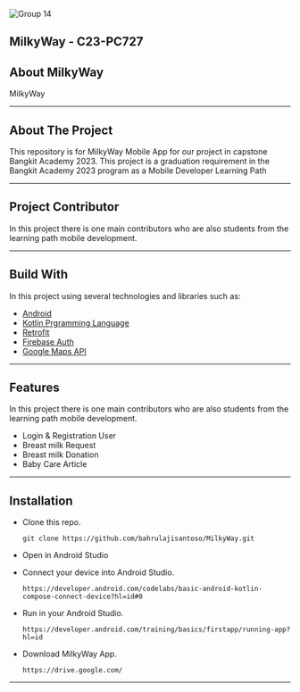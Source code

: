 ![Group 14](https://github.com/bahrulajisantoso/MilkyWay/assets/logo.png)

## MilkyWay - C23-PC727</h1>

<h2>About MilkyWay</h2>
<p>
MilkyWay
</p>

<hr>
<h2>About The Project</h2>
<p>
  This repository is for MilkyWay Mobile App for our project in capstone Bangkit Academy 2023. 
  This project is a graduation requirement in the Bangkit Academy 2023 program as a Mobile Developer Learning Path
</p>

<hr>
<h2>Project Contributor</h2>
<p>
  In this project there is one main contributors who are also students from the learning path mobile development.
</p>
<ul>
</ul>

<hr>
<h2>Build With</h2>
<p>
  In this project using several technologies and libraries such as:
</p>
<ul>
  <li><a href="https://developer.android.com/">Android</a></li>
  <li><a href="https://kotlinlang.org/">Kotlin Prgramming Language</a></li>
  <li><a href="https://square.github.io/retrofit/">Retrofit</a></li>
  <li><a href="https://firebase.google.com/docs/auth">Firebase Auth</a></li>
  <li><a href="https://developers.google.com/maps/documentation">Google Maps API</a></li>
</ul>
<hr>


<h2>Features</h2>
<p>
  In this project there is one main contributors who are also students from the learning path mobile development.
</p>
<ul>
  <li>Login & Registration User</li> 
  <li>Breast milk Request</li> 
  <li>Breast milk Donation</li> 
  <li>Baby Care Article</li>
</ul>


<hr>
<h2>Installation</h2>

* Clone this repo.

  ```
  git clone https://github.com/bahrulajisantoso/MilkyWay.git
  ```
* Open in Android Studio
* Connect your device into Android Studio.

  ```
  https://developer.android.com/codelabs/basic-android-kotlin-compose-connect-device?hl=id#0
  ```
* Run in your Android Studio.

  ```
  https://developer.android.com/training/basics/firstapp/running-app?hl=id
  ```
* Download MilkyWay App.

  ```
  https://drive.google.com/
  ```

<hr>
